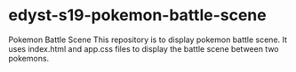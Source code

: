# edyst-s19-pokemon-battle-scene
Pokemon Battle Scene
This repository  is to display pokemon battle scene.
It uses index.html and app.css files to display the battle
scene between two pokemons.
